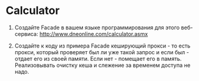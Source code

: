 # Calculator

1. Создайте Facade в вашем языке программирования для этого веб-сервиса:
http://www.dneonline.com/calculator.asmx

2. Создайте к коду из примера Facade кеширующий прокси - то есть прокси, который проверяет был ли уже такой запрос и если был - отдает его из своей памяти. Если нет - помещает его в память. Реализовывать очистку кеша и слежение за временем доступа не надо.
